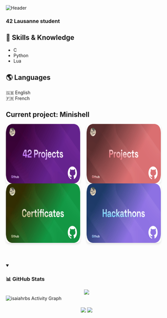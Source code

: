 ![Header](https://capsule-render.vercel.app/api?type=waving&height=200&text=Isaiah&fontAlign=80&fontAlignY=40&color=gradient&colors=#9b00ff,#00ff00)

### 42 Lausanne student

## 💼 Skills & Knowledge
- C
- Python
- Lua

## 🌎 Languages
🇬🇧 English  
🇫🇷 French  

## Current project: Minishell

<div align="center" style="display: flex;">
    <!-- Box for 42 Projects with Image -->
    <a href="https://github.com/IsaiahRobinsonGit/42-Projects/tree/main" style="text-decoration: none; width: 330px; height: 186px; background-color: #f0f0f0; display: flex; justify-content: center; align-items: center; border-radius: 10px; box-shadow: 0 4px 6px rgba(0, 0, 0, 0.1); margin-right: 20px;">
        <img src="https://github.com/IsaiahRobinsonGit/images/blob/main/42%20Projects.png" width="330" height="186" style="border-radius: 10px;" />
    </a>
    <!-- Box for Custom Projects -->
    <a href="https://github.com/IsaiahRobinsonGit/Isaiah-Projects" style="text-decoration: none; width: 330px; height: 186px; background-color: #f0f0f0; display: flex; justify-content: center; align-items: center; border-radius: 10px; box-shadow: 0 4px 6px rgba(0, 0, 0, 0.1); margin-right: 20px;">
        <img src="https://github.com/IsaiahRobinsonGit/images/blob/main/Projects.png" width="330" height="186" style="border-radius: 10px;" />
    </a>
</div>
<div align="center" style="display: flex;">
    <!-- Box for Socials -->
    <a href="add link here" style="text-decoration: none; width: 330px; height: 186px; background-color: #f0f0f0; display: flex; justify-content: center; align-items: center; border-radius: 10px; box-shadow: 0 4px 6px rgba(0, 0, 0, 0.1); margin-right: 20px;">
        <img src="https://github.com/IsaiahRobinsonGit/images/blob/main/Certificates.png" width="330" height="186" style="border-radius: 10px;" />
    </a>
    <!-- Box for Diplomas -->
    <a href="add link here" style="text-decoration: none; width: 330px; height: 186px; background-color: #f0f0f0; display: flex; justify-content: center; align-items: center; border-radius: 10px; box-shadow: 0 4px 6px rgba(0, 0, 0, 0.1); margin-right: 20px;">
        <img src="https://github.com/IsaiahRobinsonGit/images/blob/main/hackathons.png" width="330" height="186" style="border-radius: 10px;" />
    </a>
</div>

<br/><br/> <!-- Adds extra space to separate sections -->

<details open>
<summary><h3>📊 GitHub Stats</h3></summary>
    <div align="center">
        <!-- Most Used Languages -->
        <img src="https://github-readme-stats.vercel.app/api/top-langs/?username=isaiahrbs&theme=transparent&hide_border=false&include_all_commits=true&count_private=true&layout=compact"/>
    </div>
    <img alt="isaiahrbs Activity Graph" src="https://github-readme-activity-graph.vercel.app/graph/?username=isaiahrbs&bg_color=RRGGBBAA&title_color=00abf0&color=00abf0&line=00abf0&point=DEDEDE&hide_border=true&custom_title=Contribution⠀Graph" />
	<div align="center">
	    <!-- Smaller Stats Section -->
	    <div style="max-width: 400px; margin: 20px auto; font-size: 12px;">
	        <img src="https://github-readme-stats.vercel.app/api?username=isaiahrbs&theme=transparent&hide_border=false&include_all_commits=true&count_private=true"/>
	        <img src="https://github-readme-streak-stats.herokuapp.com/?user=isaiahrbs&theme=transparent&hide_border=false"/>
	    </div>
	</div>
</details>

